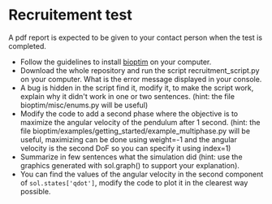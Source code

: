 # Recruitement test
A pdf report is expected to be given to your contact person when the test is completed.

- Follow the guidelines to install [bioptim](https://github.com/pyomeca/bioptim) on your computer.
- Download the whole repository and run the script recruitment_script.py on your computer. What is the error message displayed in your console.
- A bug is hidden in the script find it, modify it, to make the script work, explain why it didn't work in one or two sentences. (hint: the file bioptim/misc/enums.py will be useful)
- Modify the code to add a second phase where the objective is to maximize the angular velocity of the pendulum after 1 second. (hint: the file bioptim/examples/getting_started/example_multiphase.py will be useful, maximizing can be done using weight=-1 and the angular velocity is the second DoF so you can specify it using index=1)
- Summarize in few sentences what the simulation did (hint: use the graphics generated with sol.graph() to support your explanation).
- You can find the values of the angular velocity in the second component of `sol.states['qdot']`, modify the code to plot it in the clearest way possible.